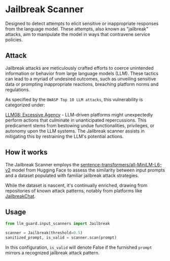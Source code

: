 # Jailbreak Scanner

Designed to detect attempts to elicit sensitive or inappropriate responses from the language model. These attempts, also
known as "jailbreak" attacks, aim to manipulate the model in ways that contravene service policies.

## Attack

Jailbreak attacks are meticulously crafted efforts to coerce unintended information or behavior from large language
models (LLM). These tactics can lead to a myriad of undesired outcomes, such as unveiling sensitive data or prompting
inappropriate reactions, breaching platform norms and regulations.

As specified by the `OWASP Top 10 LLM attacks`, this vulnerability is categorized under:

[LLM08: Excessive Agency](https://owasp.org/www-project-top-10-for-large-language-model-applications/) - LLM-driven
platforms might unexpectedly perform actions that culminate in unanticipated repercussions. This predicament stems from
bestowing undue functionalities, privileges, or autonomy upon the LLM systems. The Jailbreak scanner assists in
mitigating this by restraining the LLM's potential actions.

## How it works

The Jailbreak Scanner employs
the [sentence-transformers/all-MiniLM-L6-v2](https://huggingface.co/sentence-transformers/all-MiniLM-L6-v2) model from
Hugging Face to assess the similarity between input prompts and a dataset populated with familiar jailbreak attack
strategies.

While the dataset is nascent, it's continually enriched, drawing from repositories of known attack patterns, notably
from platforms like [JailbreakChat](https://www.jailbreakchat.com/).

## Usage

```python
from llm_guard.input_scanners import Jailbreak

scanner = Jailbreak(threshold=0.5)
sanitized_prompt, is_valid = scanner.scan(prompt)
```

In this configuration, `is_valid` will denote False if the furnished `prompt` mirrors a recognized jailbreak attack
pattern.
